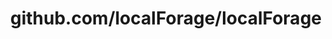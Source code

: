 ---
layout: post
title: github.com/localForage/localForage
categories: link
tags: [انگلیسی, برنامه‌نویسی]
---